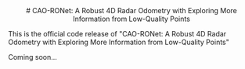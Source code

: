 <div align="center">
# CAO-RONet: A Robust 4D Radar Odometry with Exploring More Information from Low-Quality Points
</div>

This is the official code release of "CAO-RONet: A Robust 4D Radar Odometry with Exploring More Information from Low-Quality Points"

Coming soon...
